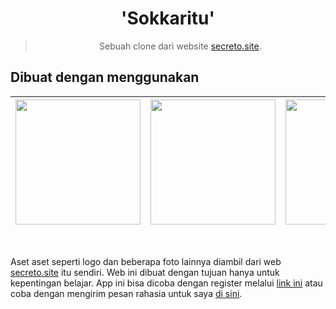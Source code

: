 <div align="center">

# 'Sokkaritu'
> Sebuah clone dari website [secreto.site](https://secreto.site).
</div>

## Dibuat dengan menggunakan 
| <img src="https://user-images.githubusercontent.com/69192505/170160860-22aa8d4b-9aa6-42d0-949b-3d8ae027edf4.png" width="200px"> | <img src="https://user-images.githubusercontent.com/69192505/170160853-2356d53a-b4b3-49d6-a848-855466880dc4.png" width="200px"> | <img src="https://user-images.githubusercontent.com/69192505/170160829-c7d089e4-e5a3-4fc1-8f17-a3535789c8f2.png" width="200px"> |
| ----- | ----- | ----- |

<br>

Aset aset seperti logo dan beberapa foto lainnya diambil dari web [secreto.site](https://secreto.site) itu sendiri. Web ini dibuat dengan tujuan hanya untuk kepentingan belajar. App ini bisa dicoba dengan register melalui [link ini](https://sokkaritu.herokuapp.com) atau coba dengan mengirim pesan rahasia untuk saya [di sini](https://sokkaritu.herokuapp.com/1653442266186).
